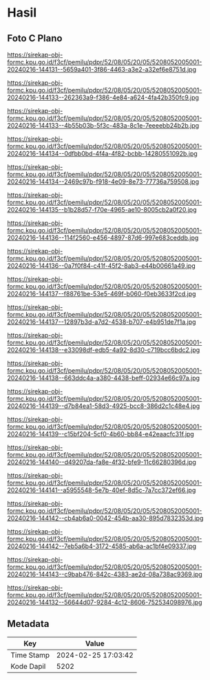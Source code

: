 # Hasil

## Foto C Plano

https://sirekap-obj-formc.kpu.go.id/f3cf/pemilu/pdpr/52/08/05/20/05/5208052005001-20240216-144131--5659a401-3f86-4463-a3e2-a32ef6e8751d.jpg

https://sirekap-obj-formc.kpu.go.id/f3cf/pemilu/pdpr/52/08/05/20/05/5208052005001-20240216-144133--262363a9-f386-4e84-a624-4fa42b350fc9.jpg

https://sirekap-obj-formc.kpu.go.id/f3cf/pemilu/pdpr/52/08/05/20/05/5208052005001-20240216-144133--4b55b03b-5f3c-483a-8c1e-7eeeebb24b2b.jpg

https://sirekap-obj-formc.kpu.go.id/f3cf/pemilu/pdpr/52/08/05/20/05/5208052005001-20240216-144134--0dfbb0bd-4f4a-4f82-bcbb-14280551092b.jpg

https://sirekap-obj-formc.kpu.go.id/f3cf/pemilu/pdpr/52/08/05/20/05/5208052005001-20240216-144134--2469c97b-f918-4e09-8e73-77736a759508.jpg

https://sirekap-obj-formc.kpu.go.id/f3cf/pemilu/pdpr/52/08/05/20/05/5208052005001-20240216-144135--b1b28d57-f70e-4965-ae10-8005cb2a0f20.jpg

https://sirekap-obj-formc.kpu.go.id/f3cf/pemilu/pdpr/52/08/05/20/05/5208052005001-20240216-144136--114f2560-e456-4897-87d6-997e683ceddb.jpg

https://sirekap-obj-formc.kpu.go.id/f3cf/pemilu/pdpr/52/08/05/20/05/5208052005001-20240216-144136--0a7f0f84-c41f-45f2-8ab3-e44b00661a49.jpg

https://sirekap-obj-formc.kpu.go.id/f3cf/pemilu/pdpr/52/08/05/20/05/5208052005001-20240216-144137--f88761be-53e5-469f-b060-f0eb3633f2cd.jpg

https://sirekap-obj-formc.kpu.go.id/f3cf/pemilu/pdpr/52/08/05/20/05/5208052005001-20240216-144137--12897b3d-a7d2-4538-b707-e4b951de7f1a.jpg

https://sirekap-obj-formc.kpu.go.id/f3cf/pemilu/pdpr/52/08/05/20/05/5208052005001-20240216-144138--e33098df-edb5-4a92-8d30-c719bcc6bdc2.jpg

https://sirekap-obj-formc.kpu.go.id/f3cf/pemilu/pdpr/52/08/05/20/05/5208052005001-20240216-144138--663ddc4a-a380-4438-beff-02934e66c97a.jpg

https://sirekap-obj-formc.kpu.go.id/f3cf/pemilu/pdpr/52/08/05/20/05/5208052005001-20240216-144139--d7b84ea1-58d3-4925-bcc8-386d2c1c48e4.jpg

https://sirekap-obj-formc.kpu.go.id/f3cf/pemilu/pdpr/52/08/05/20/05/5208052005001-20240216-144139--c15bf204-5cf0-4b60-bb84-e42eaacfc31f.jpg

https://sirekap-obj-formc.kpu.go.id/f3cf/pemilu/pdpr/52/08/05/20/05/5208052005001-20240216-144140--d49207da-fa8e-4f32-bfe9-11c66280396d.jpg

https://sirekap-obj-formc.kpu.go.id/f3cf/pemilu/pdpr/52/08/05/20/05/5208052005001-20240216-144141--a5955548-5e7b-40ef-8d5c-7a7cc372ef66.jpg

https://sirekap-obj-formc.kpu.go.id/f3cf/pemilu/pdpr/52/08/05/20/05/5208052005001-20240216-144142--cb4ab6a0-0042-454b-aa30-895d7832353d.jpg

https://sirekap-obj-formc.kpu.go.id/f3cf/pemilu/pdpr/52/08/05/20/05/5208052005001-20240216-144142--7eb5a6b4-3172-4585-ab6a-ac1bf4e09337.jpg

https://sirekap-obj-formc.kpu.go.id/f3cf/pemilu/pdpr/52/08/05/20/05/5208052005001-20240216-144143--c9bab476-842c-4383-ae2d-08a738ac9369.jpg

https://sirekap-obj-formc.kpu.go.id/f3cf/pemilu/pdpr/52/08/05/20/05/5208052005001-20240216-144132--56644d07-9284-4c12-8606-752534098976.jpg


## Metadata

| Key        | Value               |
| ---------- | ------------------- |
| Time Stamp | 2024-02-25 17:03:42 |
| Kode Dapil | 5202                |




